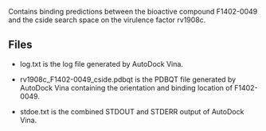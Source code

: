 Contains binding predictions between the bioactive compound F1402-0049 and the cside search space on the virulence factor rv1908c.

## Files

- log.txt is the log file generated by AutoDock Vina.

- rv1908c_F1402-0049_cside.pdbqt is the PDBQT file generated by AutoDock Vina containing the orientation and binding location of F1402-0049.

- stdoe.txt is the combined STDOUT and STDERR output of AutoDock Vina.

